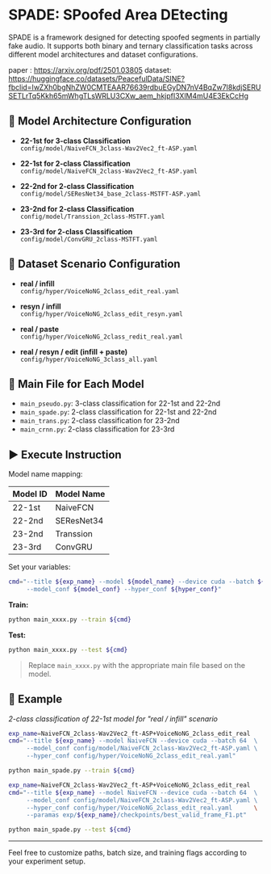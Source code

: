# SPADE: SPoofed Area DEtecting

SPADE is a framework designed for detecting spoofed segments in partially fake audio. It supports both binary and ternary classification tasks across different model architectures and dataset configurations.

paper  : https://arxiv.org/pdf/2501.03805
dataset: https://huggingface.co/datasets/PeacefulData/SINE?fbclid=IwZXh0bgNhZW0CMTEAAR76639rdbuEGyDN7nV4BqZw7I8kdjSERUSETLrTq5Kkh65mWhgTLsWRLU3CXw_aem_hkjpfI3XlM4mU4E3EkCcHg

## 🔧 Model Architecture Configuration

- **22-1st for 3-class Classification**  
  `config/model/NaiveFCN_3class-Wav2Vec2_ft-ASP.yaml`

- **22-1st for 2-class Classification**  
  `config/model/NaiveFCN_2class-Wav2Vec2_ft-ASP.yaml`

- **22-2nd for 2-class Classification**  
  `config/model/SEResNet34_base_2class-MSTFT-ASP.yaml`

- **23-2nd for 2-class Classification**  
  `config/model/Transsion_2class-MSTFT.yaml`

- **23-3rd for 2-class Classification**  
  `config/model/ConvGRU_2class-MSTFT.yaml`

## 📁 Dataset Scenario Configuration

- **real / infill**  
  `config/hyper/VoiceNoNG_2class_edit_real.yaml`

- **resyn / infill**  
  `config/hyper/VoiceNoNG_2class_edit_resyn.yaml`

- **real / paste**  
  `config/hyper/VoiceNoNG_2class_redit_real.yaml`

- **real / resyn / edit (infill + paste)**  
  `config/hyper/VoiceNoNG_3class_all.yaml`

## 🧠 Main File for Each Model

- `main_pseudo.py`: 3-class classification for 22-1st and 22-2nd
- `main_spade.py`: 2-class classification for 22-1st and 22-2nd
- `main_trans.py`: 2-class classification for 23-2nd
- `main_crnn.py`: 2-class classification for 23-3rd

## ▶️ Execute Instruction

Model name mapping:

| Model ID | Model Name   |
|----------|--------------|
| 22-1st   | NaiveFCN     |
| 22-2nd   | SEResNet34   |
| 23-2nd   | Transsion    |
| 23-3rd   | ConvGRU      |

Set your variables:

```bash
cmd="--title ${exp_name} --model ${model_name} --device cuda --batch ${batch_size} \   
     --model_conf ${model_conf} --hyper_conf ${hyper_conf}"
```

**Train:**
```bash
python main_xxxx.py --train ${cmd}
```

**Test:**
```bash
python main_xxxx.py --test ${cmd}
```

> Replace `main_xxxx.py` with the appropriate main file based on the model.

## 📌 Example

_2-class classification of 22-1st model for "real / infill" scenario_

```bash
exp_name=NaiveFCN_2class-Wav2Vec2_ft-ASP+VoiceNoNG_2class_edit_real
cmd="--title ${exp_name} --model NaiveFCN --device cuda --batch 64  \      
     --model_conf config/model/NaiveFCN_2class-Wav2Vec2_ft-ASP.yaml \     
     --hyper_conf config/hyper/VoiceNoNG_2class_edit_real.yaml"

python main_spade.py --train ${cmd}

exp_name=NaiveFCN_2class-Wav2Vec2_ft-ASP+VoiceNoNG_2class_edit_real
cmd="--title ${exp_name} --model NaiveFCN --device cuda --batch 64  \      
     --model_conf config/model/NaiveFCN_2class-Wav2Vec2_ft-ASP.yaml \     
     --hyper_conf config/hyper/VoiceNoNG_2class_edit_real.yaml      \
     --paramas exp/${exp_name}/checkpoints/best_valid_frame_F1.pt"

python main_spade.py --test ${cmd}
```

---

Feel free to customize paths, batch size, and training flags according to your experiment setup.
